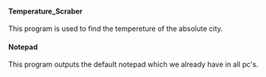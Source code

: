 #### Temperature_Scraber
This program is used to find the tempereture of the absolute city.

#### Notepad
This program outputs the default notepad which we already have in all pc's.
